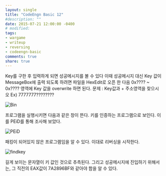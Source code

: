 ```yaml
---
layout: single
title: "CodeEngn Basic 12"
#description: ""
date: 2015-07-21 12:00:00 -0400
# modified: 
tags: 
- wargame
- writeup
- reversing
- codeengn-basic
comments: true
share: true
---
```


Key를 구한 후 입력하게 되면 성공메시지를 볼 수 있다 
이때 성공메시지 대신 Key 값이 MessageBox에 출력 되도록 하려면 파일을 HexEdit로 오픈 한 다음 0x???? ~ 0x???? 영역에 Key 값을 overwrite 하면 된다. 
문제 : Key값과 + 주소영역을 찾으시오 
Ex) 7777777????????

![Bin]({{site.url}}{{site.baseurl}}/assets/images/2015-07-21-CodeEngn-Basic-12/0.png)

프로그램을 실행시키면 다음과 같은 창이 뜬다. 키를 인증하는 프로그램으로 보인다. 이를 PEiD를 통해 조사해 보았다.

![PEiD]({{site.url}}{{site.baseurl}}/assets/images/2015-07-21-CodeEngn-Basic-12/1.png)

패킹이 되어있지 않은 프로그램임을 알 수 있다. 이대로 리버싱을 시작한다.

![findkey]({{site.url}}{{site.baseurl}}/assets/images/2015-07-21-CodeEngn-Basic-12/2.png)

길게 보이는 문자열이 키 값인 것으로 추측된다. 그리고 성공메시지에 진입하기 위해서는, 그 직전의 EAX값이 7A2896BF와 같아야 함을 알 수 있다.
